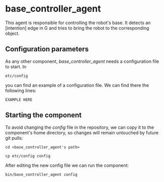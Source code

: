 # base_controller_agent
This agent is responsible for controlling the robot's base. It detects an [intention] edge in G and tries to bring the robot to the corresponding object.


## Configuration parameters
As any other component, *base_controller_agent* needs a configuration file to start. In
```
etc/config
```
you can find an example of a configuration file. We can find there the following lines:
```
EXAMPLE HERE
```

## Starting the component
To avoid changing the *config* file in the repository, we can copy it to the component's home directory, so changes will remain untouched by future git pulls:

```
cd <base_controller_agent's path> 
```
```
cp etc/config config
```

After editing the new config file we can run the component:

```
bin/base_controller_agent config
```
